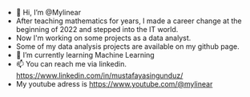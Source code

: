 - 👋 Hi, I’m @Mylinear
- After teaching mathematics for years, I made a career change at the beginning of 2022 and stepped into the IT world.
- Now I'm working on some projects as a data analyst. 
- Some of my data analysis projects are available on my github page.
- 🌱 I’m currently learning Machine Learning
- 📫 You can reach me via linkedin. https://www.linkedin.com/in/mustafayasingunduz/
- My youtube adress is https://www.youtube.com/@mylinear
<!---
Mylinear/Mylinear is a ✨ special ✨ repository because its `README.md` (this file) appears on your GitHub profile.
You can click the Preview link to take a look at your changes.
--->
